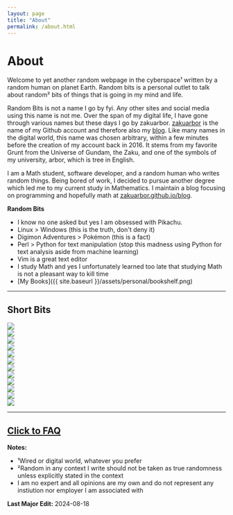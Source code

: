 ```yaml
---
layout: page
title: "About"
permalink: /about.html
---
```

# About

<p>
  Welcome to yet another random webpage in the cyberspace¹ written by a random human on planet Earth. Random bits is a personal outlet 
  to talk about random² bits of things that is going in my mind and life.
</p>

Random Bits is not a name I go by fyi. Any other sites and social media using this name is not me. Over the span of my digital life, I have 
gone through various names but these days I go by zakuarbor. [zakuarbor](https://github.com/zakuArbor/) is the name of my Github account and 
therefore also my [blog](https://zakuarbor.github.io/blog). Like many names in the digital world, this name was chosen arbitrary, within a 
few minutes before the creation of my account back in 2016. It stems from my favorite Grunt from the Universe of Gundam, the Zaku, and 
one of the symbols of my university, arbor, which is tree in English.

I am a Math student, software developer, and a random human who writes random things. 
Being bored of work, I decided to pursue another degree which led me to my current study in Mathematics. 
I maintain a blog focusing on programming and hopefully math at <a href = "https://zakuarbor.github.io/blog">zakuarbor.github.io/blog</a>. 

<b class = "ul-p">Random Bits</b>
* I know no one asked but yes I am obsessed with Pikachu. 
* Linux > Windows (this is the truth, don't deny it)
* Digimon Adventures > Pokémon (this is a fact)
* Perl > Python for text manipulation (stop this madness using Python for text analysis aside from machine learning)
* Vim is a great text editor
* I study Math and yes I unfortunately learned too late that studying Math is not a pleasant way to kill time
* [My Books]({{ site.baseurl }}/assets/personal/bookshelf.png)

<hr/>

## Short Bits

<div class = "quick-badges">

<div><img src = "pixel button for coffee" src = "{{ site.baseurl }}/assets/buttons/coffee-powered.gif"></div>
<div><img src = "pixel button for chi cat cs major" src = "{{ site.baseurl }}/assets/buttons/cs-cat.gif"></div>
<div><img src = "pixel button for confused cat in math" src = "{{ site.baseurl }}/assets/buttons/math-major.gif"></div>
<div><img src = "pixel button for Pokemon taken from meltingsnow" src = "{{ site.baseurl }}/assets/buttons/pokemon-meltingsnow.gif"></div>
<div><img src = "pixel button for Fedora OS" src = "{{ site.baseurl }}/assets/buttons/powered_by_fedora_alt.png"/></div>
<div><img src = "pixel button for VIM" src = "{{ site.baseurl }}/assets/buttons/vim.gif"/></div>
<div><img src = "pixel button for firefox" src = "{{ site.baseurl }}/assets/buttons/firefox.gif"></div>
<div><img src = "pixel button for GNU/Linux" src = "{{ site.baseurl }}/assets/buttons/gnu-linux.gif"></div>
<div><img src = "pixel button for C Programming" src = "{{ site.baseurl }}/assets/buttons/c.png"></div>
<div><img src = "pixel button for Perl" src = "{{ site.baseurl }}/assets/buttons/perl.png"></div>
<div><img src = "pixel button for Bash" src = "{{ site.baseurl }}/assets/buttons/bash.png"></div>
<div><img src = "pixel button for LATEX" src = "{{ site.baseurl }}/assets/buttons/latex.png"></div>

</div>

<hr/>

<h2><a href = "faq">Click to FAQ</a></h2>

<b class = "ul-p">Notes:</b> 
<ul class>
<li>¹Wired or digital world, whatever you prefer</li>
<li>²Random in any context I write should not be taken as true randomness unless explicitly stated in the context</li>
<li>I am no expert and all opinions are my own and do not represent any instiution nor employer I am associated with</li>
</ul>

<p class = "last-edit"><b>Last Major Edit:</b> 2024-08-18</p> 
